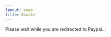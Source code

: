 ```yaml
---
layout: page
title: Donate
---
```


Please wait while you are redirected to Paypal...

<script type="text/javascript">

	location.href = "https://www.paypal.com/cgi-bin/webscr?cmd=_donations&business=donate@mbmccormick.com&lc=US&item_name=Beer%20for%20Matt%20McCormick&item_number=http://mbmccormick.com&currency_code=USD&no_shipping=1";

</script>
